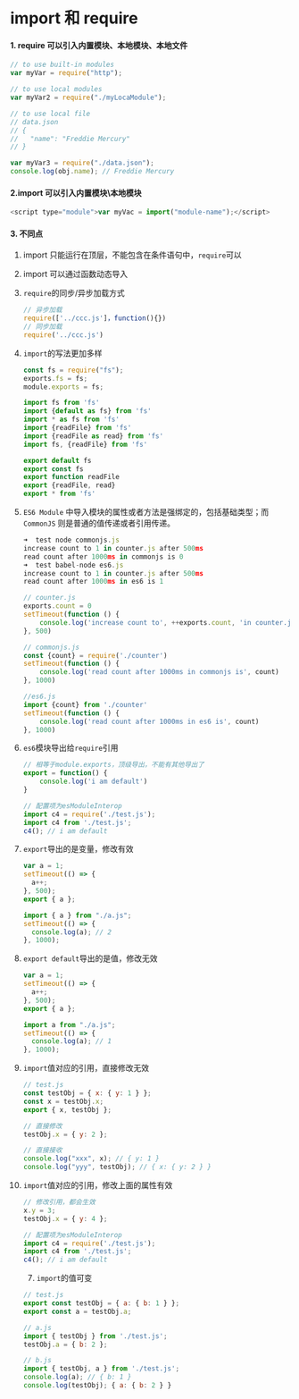 # import 和 require

#### 1. require 可以引入内置模块、本地模块、本地文件

```js
// to use built-in modules
var myVar = require("http");

// to use local modules
var myVar2 = require("./myLocaModule");

// to use local file
// data.json
// {
//   "name": "Freddie Mercury"
// }

var myVar3 = require("./data.json");
console.log(obj.name); // Freddie Mercury
```

#### 2.import 可以引入内置模块\本地模块

```js
<script type="module">var myVac = import("module-name");</script>
```

#### 3. 不同点

1. import 只能运行在顶层，不能包含在条件语句中，`require`可以
2. import 可以通过函数动态导入
3. `require`的同步/异步加载方式

   ```js
   // 异步加载
   require(['../ccc.js']，function(){})
   // 同步加载
   require('../ccc.js')
   ```

4. `import`的写法更加多样

   ```js
   const fs = require("fs");
   exports.fs = fs;
   module.exports = fs;
   ```

   ```js
   import fs from 'fs'
   import {default as fs} from 'fs'
   import * as fs from 'fs'
   import {readFile} from 'fs'
   import {readFile as read} from 'fs'
   import fs, {readFile} from 'fs'

   export default fs
   export const fs
   export function readFile
   export {readFile, read}
   export * from 'fs'
   ```

5. `ES6 Module` 中导入模块的属性或者方法是强绑定的，包括基础类型；而 `CommonJS` 则是普通的值传递或者引用传递。

   ```js
   ➜  test node commonjs.js
   increase count to 1 in counter.js after 500ms
   read count after 1000ms in commonjs is 0
   ➜  test babel-node es6.js
   increase count to 1 in counter.js after 500ms
   read count after 1000ms in es6 is 1

   // counter.js
   exports.count = 0
   setTimeout(function () {
       console.log('increase count to', ++exports.count, 'in counter.js after 500ms')
   }, 500)

   // commonjs.js
   const {count} = require('./counter')
   setTimeout(function () {
       console.log('read count after 1000ms in commonjs is', count)
   }, 1000)

   //es6.js
   import {count} from './counter'
   setTimeout(function () {
       console.log('read count after 1000ms in es6 is', count)
   }, 1000)
   ```

6. `es6`模块导出给`require`引用

   ```js
   // 相等于module.exports，顶级导出，不能有其他导出了
   export = function() {
       console.log('i am default')
   }
   ```

   ```js
   // 配置项为esModuleInterop
   import c4 = require('./test.js');
   import c4 from './test.js';
   c4(); // i am default
   ```

7. `export`导出的是变量，修改有效

   ```js
   var a = 1;
   setTimeout(() => {
     a++;
   }, 500);
   export { a };
   ```

   ```js
   import { a } from "./a.js";
   setTimeout(() => {
     console.log(a); // 2
   }, 1000);
   ```

8. `export default`导出的是值，修改无效

   ```js
   var a = 1;
   setTimeout(() => {
     a++;
   }, 500);
   export { a };
   ```

   ```js
   import a from "./a.js";
   setTimeout(() => {
     console.log(a); // 1
   }, 1000);
   ```

9. `import`值对应的引用，直接修改无效

   ```js
   // test.js
   const testObj = { x: { y: 1 } };
   const x = testObj.x;
   export { x, testObj };
   ```

   ```js
   // 直接修改
   testObj.x = { y: 2 };
   ```

   ```js
   // 直接接收
   console.log("xxx", x); // { y: 1 }
   console.log("yyy", testObj); // { x: { y: 2 } }
   ```

10. `import`值对应的引用，修改上面的属性有效

    ```js
    // 修改引用，都会生效
    x.y = 3;
    testObj.x = { y: 4 };
    ```

    ```js
    // 配置项为esModuleInterop
    import c4 = require('./test.js');
    import c4 from './test.js';
    c4(); // i am default
    ```
    7. `import`的值可变
    ```js
    // test.js
    export const testObj = { a: { b: 1 } };
    export const a = testObj.a;
    ```
    ```js
    // a.js
    import { testObj } from './test.js';
    testObj.a = { b: 2 };
    ```
    ```js
    // b.js
    import { testObj, a } from './test.js';
    console.log(a); // { b: 1 }
    console.log(testObj); { a: { b: 2 } }
    ```
